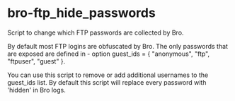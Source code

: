 # bro-ftp_hide_passwords
Script to change which FTP passwords are collected by Bro.

By default most FTP logins are obfuscated by Bro. The only passwords that are exposed are defined in - option guest_ids = { "anonymous", "ftp", "ftpuser", "guest" }.

You can use this script to remove or add additional usernames to the guest_ids list. By default this script will replace every password with 'hidden' in Bro logs.
